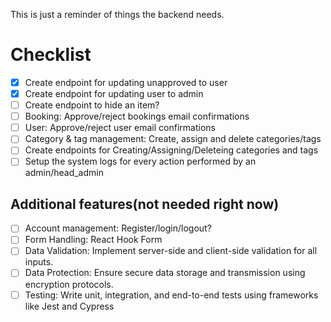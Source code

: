 This is just a reminder of things the backend needs.

# Checklist

* [X] Create endpoint for updating unapproved to user
* [X] Create endpoint for updating user to admin
* [ ] Create endpoint to hide an item?
* [ ] Booking: Approve/reject bookings email confirmations
* [ ] User: Approve/reject user email confirmations
* [ ] Category & tag management: Create, assign and delete categories/tags
* [ ] Create endpoints for Creating/Assigning/Deleteing categories and tags
* [ ] Setup the system logs for every action performed by an admin/head_admin

## Additional features(not needed right now)

* [ ] Account management: Register/login/logout?
* [ ] Form Handling: React Hook Form
* [ ] Data Validation: Implement server-side and client-side validation for all inputs. 
* [ ] Data Protection: Ensure secure data storage and transmission using encryption protocols.
* [ ] Testing: Write unit, integration, and end-to-end tests using frameworks like Jest and Cypress
